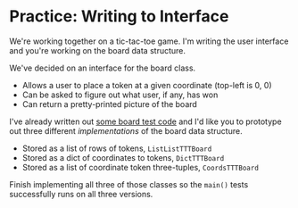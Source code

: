 # Practice: Writing to Interface
We're working together on a tic-tac-toe game.
I'm writing the user interface and you're working on the board data structure.

We've decided on an interface for the board class.
* Allows a user to place a token at a given coordinate (top-left is 0, 0)
* Can be asked to figure out what user, if any, has won
* Can return a pretty-printed picture of the board

I've already written out [some board test code](practice-interface.py) and I'd like you to prototype out three different _implementations_ of the board data structure.
* Stored as a list of rows of tokens, `ListListTTTBoard`
* Stored as a dict of coordinates to tokens, `DictTTTBoard`
* Stored as a list of coordinate token three-tuples, `CoordsTTTBoard`

Finish implementing all three of those classes so the `main()` tests successfully runs on all three versions.
